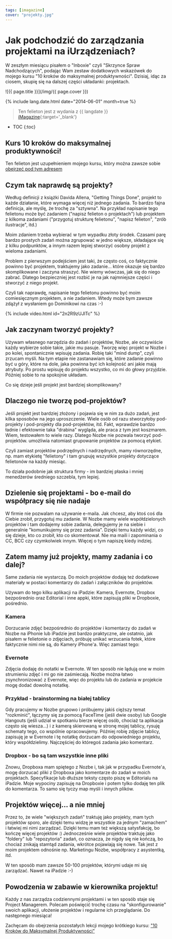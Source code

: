 ```yaml
---
tags: [imagazine]
cover: "projekty.jpg"
---
```


# Jak podchodzić do zarządzania projektami na iUrządzeniach?

W zeszłym miesiącu pisałem o "Inboxie" czyli "Skrzynce Spraw Nadchodzących", podając Wam zestaw dodatkowych wskazówek do mojego kursu "10 kroków do maksymalnej produktywności". Dzisiaj, idąc za ciosem, skupię się na dalszej części układanki: projektach.

<!--More-->

![{{ page.title }}](/img/{{ page.cover }})

{% include lang.date.html date="2014-06-01" month=true %}

> Ten felieton jest z wydania z {{ langdate }} [iMagazine](https://imagazine.pl){:target='_blank'}

* TOC
{:toc}

## Kurs 10 kroków do maksymalnej produktywności!

Ten felieton jest uzupełnieniem mojego kursu, który można zawsze sobie [obejrzeć pod tym adresem][kurs]

## Czym tak naprawdę są projekty?

Według definicji z książki Davida Allena, "Getting Things Done", projekt to każde działanie, które wymaga więcej niż jednego zadania. To bardzo fajna definicja, ale myślę, że trochę za "sztywna". Na przykład napisanie tego felietonu może być zadaniem ("napisz felieton o projektach") lub projektem z kilkoma zadaniami ("przygotuj strukturę felietonu", "napisz felieton", "zrób ilustracje", itd.)

Moim zdaniem trzeba wybierać w tym wypadku złoty środek. Czasami parę bardzo prostych zadań można zgrupować w jedno większe, składające się z kilku podpunktów, a innym razem lepiej stworzyć osobny projekt z wieloma zadaniami.

Problem z pierwszym podejściem jest taki, że często coś, co faktycznie powinno być projektem, traktujemy jako zadanie... które okazuje się bardzo skomplikowane i zaczyna straszyć. Nie wiemy wówczas, jak się do niego zabrać. Dlatego bezpieczniej jest rozbić je na jak najmniejsze części i stworzyć z niego projekt.

Czyli tak naprawdę, napisanie tego felietonu powinno być moim comiesięcznym projektem, a nie zadaniem. Wtedy może bym zawsze zdążył z wysłaniem go Dominikowi na czas :-)

{% include video.html id="2n2R9zUJlTc" %}

## Jak zaczynam tworzyć projekty?

Używam własnego narzędzia do zadań i projektów, Nozbe, ale oczywiście każdy wybierze sobie takie, jakie mu pasuje. Tworzę więc projekt w Nozbe i po kolei, spontanicznie wpisuję zadania. Robię taki "mind dump", czyli zrzucam myśli. Na tym etapie nie zastanawiam się, które zadanie powinno być u góry, które na dole, jaka powinna być ich kolejność ani jakie mają atrybuty. Po prostu wpisuję do projektu wszystko, co mi do głowy przyjdzie. Później sobie to na spokojnie układam.

Co się dzieje jeśli projekt jest bardziej skomplikowany? 

## Dlaczego nie tworzę pod-projektów?

Jeśli projekt jest bardziej złożony i pojawia się w nim za dużo zadań, jest kilka sposobów na jego uproszczenie. Wiele osób od razu stworzyłoby pod-projekty i pod-projekty dla pod-projektów, itd. Fakt, wprawdzie bardzo ładnie i efektownie taka "drabina" wygląda, ale praca z tym jest koszmarem. Wiem, testowałem to wiele razy. Dlatego Nozbe nie pozwala tworzyć pod-projektów. umożliwia natomiast grupowanie projektów za pomocą etykiet.

Czyli zamiast projektów podrzędnych i nadrzędnych, mamy równorzędne, np. mam etykietę "felietony" i tam grupuję wszystkie projekty dotyczące felietonów na każdy miesiąc.

To działa podobnie jak struktura firmy - im bardziej płaska i mniej menedżerów średniego szczebla, tym lepiej.

## Dzielenie się projektami - bo e-mail do współpracy się nie nadaje

W firmie nie pozwalam na używanie e-maila. Jak chcesz, aby ktoś coś dla Ciebie zrobił, przygotuj mu zadanie. W Nozbe mamy wiele współdzielonych projektów i tam dodajemy sobie zadania, delegujemy je na siebie i generalnie "komunikujemy się przez zadania". Dzięki temu każdy widzi, co się dzieje, kto co zrobił, kto co skomentował. Nie ma maili i zapominania o CC, BCC czy czymkolwiek innym. Więcej o tym napiszę kiedy indziej.

## Zatem mamy już projekty, mamy zadania i co dalej?

Same zadania nie wystarczą. Do moich projektów dodaję też dodatkowe materiały w postaci komentarzy do zadań i załączników do projektów.

Używam do tego kilku aplikacji na iPadzie: Kamera, Evernote, Dropbox bezpośrednio oraz Editorial i inne appki, które zapisują pliki w Dropboxie, pośrednio.

### Kamera

Dorzucanie zdjęć bezpośrednio do projektów i komentarzy do zadań w Nozbe na iPhonie lub iPadzie jest bardzo praktyczne, ale ostatnio, jak pisałem w felietonie o zdjęciach, próbuję unikać wrzucania fotek, które faktycznie nimi nie są, do Kamery iPhone'a. Więc zamiast tego:

### Evernote

Zdjęcia dodaję do notatki w Evernote. W ten sposób nie lądują one w moim strumieniu zdjęć i mi go nie zaśmiecają. Nozbe można łatwo zsynchronizować z Evernote, więc do projektu lub do zadania w projekcie mogę dodać dowolną notatkę.

### Przykład - brainstorming na białej tablicy

Gdy pracujemy w Nozbe grupowo i próbujemy jakiś cięższy temat "rozkminić", łączymy się za pomocą FaceTime (jeśli dwie osoby) lub Google Hangouts (jeśli udzial w spotkaniu bierze więcej osób, chociaż ta aplikacja często się wiesza...) i z kamerą skierowaną w stronę mojej tablicy, rysuję schematy tego, co wspólnie opracowujemy. Później robię zdjęcie tablicy, zapisuję je w Evernote i tę notatkę dorzucam do odpowiedniego projektu, który współdzielimy. Najczęściej do któregoś zadania jako komentarz.

### Dropbox - bo są tam wszystkie inne pliki

Znowu, Dropboxa mam spiętego z Nozbe i, tak jak w przypadku Evernote'a, mogę dorzucać pliki z Dropboxa jako komentarze do zadań w moich projektach. Specyfikacje lub dłuższe teksty często piszę w Editorialu na iPadzie. Moje wypociny zapisuję na Dropboxie i potem tylko dodaję ten plik do komentarza. To samo się tyczy map myśli i innych plików.

## Projektów więcej... a nie mniej

Przez to, że wiele "większych zadań" traktuję jako projekty, mam tych projektów sporo, ale dzięki temu widzę je wszystkie za jednym "zamachem" i łatwiej mi nimi zarządzać. Dzięki temu mam też większą satysfakcję, bo kończę więcej projektów :) Jednocześnie wiele projektów traktuję jako "foldery" lub "repozytoria" zadań, co oznacza, że nigdy się nie kończą, bo chociaż znikają stamtąd zadania, wkrótce pojawiają się nowe. Tak jest z moim projektem odnośnie np. Marketingu Nozbe, współpracy z asystentką, itd.

W ten sposób mam zawsze 50-100 projektów, którymi udaje mi się zarządzać. Nawet na iPadzie :-)

## Powodzenia w zabawie w kierownika projektu!

Każdy z nas zarządza codziennymi projektami i w ten sposób staje się Project Managerem. Polecam poświęcić trochę czasu na "skonfigurowanie" swoich aplikacji, ułożenie projektów i regularne ich przeglądanie. Do następnego miesiąca!

Zachęcam do obejrzenia pozostałych lekcji mojego krótkiego kursu: ["10 Kroków do Maksymalnej Produktywności"][kurs]

[kurs]: https://help.nozbe.com/pl/bonus/introduction/


[n]: https://michael.gratis/nozbe_pl
[np]: https://michael.gratis/nozbepersonal_pl